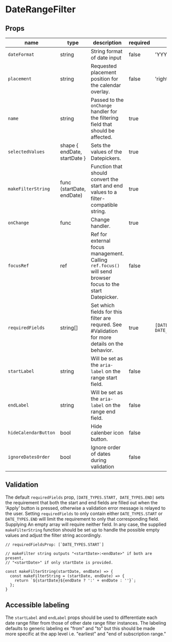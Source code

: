 # DateRangeFilter

## Props

| name | type | description | required | default
| -- | -- | -- | -- | --
| `dateFormat` | string | String format of date input | false | 'YYYY-MM-DD'
| `placement` | string | Requested placement position for the calendar overlay. | false | 'right-start',
| `name` | string | Passed to the `onChange` handler for the filtering field that should be affected. | true |
| `selectedValues` | shape { endDate, startDate } | Sets the values of the Datepickers. | true | |
| `makeFilterString` | func (startDate, endDate) | Function that should convert the start and end values to a filter-compatible string. | true |
| `onChange` | func | Change handler. | true |
| `focusRef` | ref | Ref for external focus management. Calling `ref.focus()` will send browser focus to the start Datepicker. | false |
| `requiredFields` | string[] | Set which fields for this filter are requred. See #Validation for more details on the behavior. | true |  `[DATE_TYPES.START, DATE_TYPES.END]`
| `startLabel` | string | Will be set as the `aria-label` on the range start field. | false |
| `endLabel` | string | Will be set as the `aria-label` on the range end field. | false |
| `hideCalendarButton` | bool | Hide calenber icon button. | false |
| `ignoreDatesOrder` | bool | Ignore order of dates during validation | false |

## Validation

The default `requiredFields` prop, `[DATE_TYPES.START, DATE_TYPES.END]` sets the requirement that both the start and end fields are filled out when the 'Apply' button is pressed, otherwise a validation error message is relayed to the user. Setting `requiredFields` to only contain either `DATE_TYPES.START` or `DATE_TYPES.END` will limit the requirement to only that corresponding field. Supplying An empty array will require neither field. In any case, the supplied `makeFilterString` function should be set up to handle the possible empty values and adjust the filter string accordingly.

```
// requiredFieldsProp: [`DATE_TYPES.START`]

// makeFilter string outputs "<startDate>:<endDate>" if both are present,
// "<startDate>" if only startDate is provided.

const makeFilterString(startDate, endDate) => {
  const makeFilterString = (startDate, endDate) => {
    return `${startDate}${endDate ? ':' + endDate : ''}`;
  };
}
```

## Accessible labeling

The `startLabel` and `endLabel` props should be used to differentiate each date range filter from those of other date range filter instances. The labeling defaults to generic labeling ex "from" and "to" but this should be made more specific at the app level i.e. "earliest" and "end of subscription range."